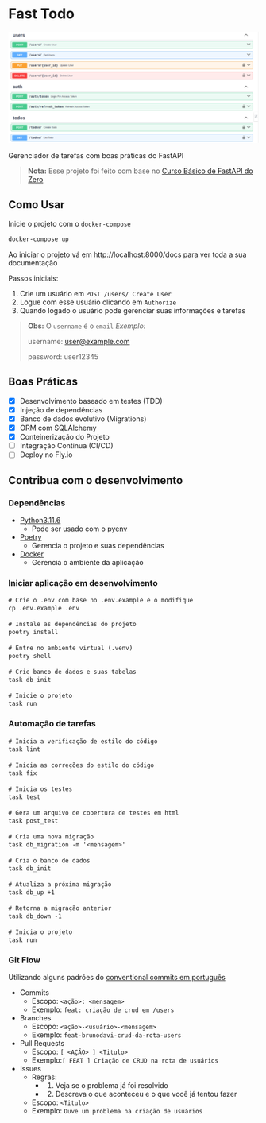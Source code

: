 # Fast Todo

![imagem-do-projeto](images/imagem-do-projeto.png)

Gerenciador de tarefas com boas práticas do FastAPI

> **Nota:** Esse projeto foi feito com base no
> [Curso Básico de FastAPI do Zero](https://fastapidozero.dunossauro.com)

## Como Usar

Inicie o projeto com o `docker-compose`

```sh
docker-compose up
```

Ao iniciar o projeto vá em http://localhost:8000/docs para ver toda a sua documentação

Passos iniciais:

1. Crie um usuário em `POST /users/ Create User`
2. Logue com esse usuário clicando em `Authorize`
3. Quando logado o usuário pode gerenciar suas informações e tarefas

> **Obs:** O `username` é o `email`
> _Exemplo:_
> 
> username:
> user@example.com
> 
> password:
> user12345

## Boas Práticas

- [x] Desenvolvimento baseado em testes (TDD)
- [x] Injeção de dependências
- [x] Banco de dados evolutivo (Migrations)
- [x] ORM com SQLAlchemy
- [x] Conteinerização do Projeto
- [ ] Integração Continua (CI/CD)
- [ ] Deploy no Fly.io

## Contribua com o desenvolvimento

### Dependências

- [Python3.11.6](https://www.python.org/downloads)
  - Pode ser usado com o [pyenv](https://github.com/pyenv/pyenv)
- [Poetry](https://python-poetry.org/docs/#installation)
  - Gerencia o projeto e suas dependências
- [Docker](https://www.docker.com)
  - Gerencia o ambiente da aplicação

### Iniciar aplicação em desenvolvimento

```shell
# Crie o .env com base no .env.example e o modifique
cp .env.example .env

# Instale as dependências do projeto
poetry install

# Entre no ambiente virtual (.venv)
poetry shell

# Crie banco de dados e suas tabelas
task db_init

# Inicie o projeto
task run
```

### Automação de tarefas

```shell
# Inicia a verificação de estilo do código
task lint

# Inicia as correções do estilo do código
task fix

# Inicia os testes
task test

# Gera um arquivo de cobertura de testes em html
task post_test

# Cria uma nova migração
task db_migration -m '<mensagem>'

# Cria o banco de dados
task db_init

# Atualiza a próxima migração
task db_up +1

# Retorna a migração anterior
task db_down -1

# Inicia o projeto
task run
```

### Git Flow

Utilizando alguns padrões do
[conventional commits em português](https://www.conventionalcommits.org/pt-br/v1.0.0)

- Commits
  - Escopo: `<ação>: <mensagem>`
  - Exemplo: `feat: criação de crud em /users`
- Branches
  - Escopo: `<ação>-<usuário>-<mensagem>`
  - Exemplo: `feat-brunodavi-crud-da-rota-users`
- Pull Requests
  - Escopo: `[ <AÇÃO> ] <Titulo>`
  - Exemplo:`[ FEAT ] Criação de CRUD na rota de usuários`
- Issues
  - Regras: 
    - 1. Veja se o problema já foi resolvido
    - 2. Descreva o que aconteceu e o que você já tentou fazer
  - Escopo: `<Titulo>`
  - Exemplo: `Ouve um problema na criação de usuários`
